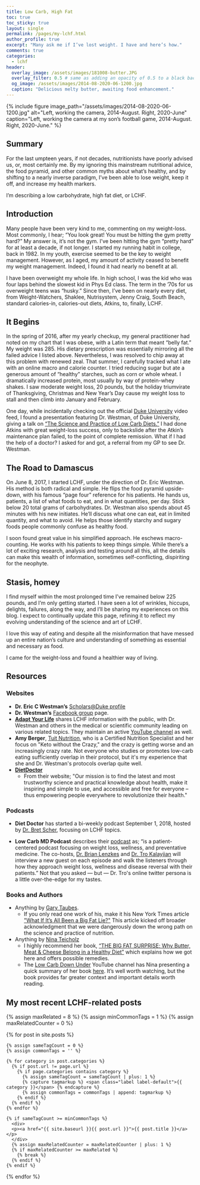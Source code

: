 ```yaml
---
title: Low Carb, High Fat
toc: true
toc_sticky: true
layout: single 
permalink: /pages/my-lchf.html
author_profile: true
excerpt: "Many ask me if I’ve lost weight. I have and here’s how."
comments: true
categories:
  - lchf
header:
  overlay_image: /assets/images/181008-butter.JPG
  overlay_filter: 0.5 # same as adding an opacity of 0.5 to a black background
  og_image: /assets/images/2014-08-2020-06-1200.jpg
  caption: "Delicious melty butter, awaiting food enhancement."
---
```


{% include figure image_path="/assets/images/2014-08-2020-06-1200.jpg" alt="Left, working the camera, 2014-August. Right, 2020-June" caption="Left, working the camera at my son’s football game, 2014-August. Right, 2020-June." %}

## Summary

For the last umpteen years, if not decades, nutritionists have poorly advised us, or, most certainly me. By my ignoring this mainstream nutritional advice, the food pyramid, and other common myths about what’s healthy, and by shifting to a nearly inverse paradigm, I’ve been able to lose weight, keep it off, and increase my health markers. 

I’m describing a low carbohydrate, high fat diet, or LCHF.

## Introduction

Many people have been very kind to me, commenting on my weight-loss. Most commonly, I hear; “You look great! You must be hitting the gym pretty hard?” My answer is, it’s not the gym. I’ve been hitting the gym “pretty hard” for at least a decade, if not longer. I started my running habit in college, back in 1982. In my youth, exercise seemed to be the key to weight management. However, as I aged, my amount of activity ceased to benefit my weight management. Indeed, I found it had nearly no benefit at all.

I have been overweight my whole life. In high school, I was the kid who was four laps behind the slowest kid in Phys Ed class. The term in the ’70s for us overweight teens was “husky.” Since then, I’ve been on nearly every diet, from Weight-Watchers, Shaklee, Nutrisystem, Jenny Craig, South Beach, standard calories-in, calories-out diets, Atkins, to, finally, LCHF. 

## It Begins

In the spring of 2016, after my yearly checkup, my general practitioner had noted on my chart that I was obese, with a Latin term that meant “belly fat.” My weight was 285. His dietary prescription was essentially mirroring all the failed advice I listed above. Nevertheless, I was resolved to chip away at this problem with renewed zeal. That summer, I carefully tracked what I ate with an online macro and calorie counter. I tried reducing sugar but ate a generous amount of “healthy” starches, such as corn or whole wheat. I dramatically increased protein, most usually by way of protein-whey shakes. I saw moderate weight loss, 20 pounds, but the holiday triumvirate of Thanksgiving, Christmas and New Year’s Day cause my weight loss to stall and then climb into January and February.

One day, while incidentally checking out the official [Duke University](https://www.youtube.com/user/Duke "Duke University YouTube video channel") video feed, I found a presentation featuring Dr. Westman, of Duke University, giving a talk on [“The Science and Practice of Low Carb Diets.”](https://www.youtube.com/watch?v=toLvGpk3HLE "Dr. Westman presents on LCHF") I had done Atkins with great weight-loss success, only to backslide after the Atkin’s maintenance plan failed, to the point of complete remission. What if I had the help of a doctor? I asked for and got, a referral from my GP to see Dr. Westman.

## The Road to Damascus

On June 8, 2017, I started LCHF, under the direction of Dr. Eric Westman. His method is both radical and simple. He flips the food pyramid upside-down, with his famous “page four” reference for his patients. He hands us, patients, a list of what foods to eat, and in what quantities, per day. Stick below 20 total grams of carbohydrates. Dr. Westman also spends about 45 minutes with his new initiates. He’ll discuss what one can eat, eat in limited quantity, and what to avoid. He helps those identify starchy and sugary foods people commonly confuse as healthy food.

I soon found great value in his simplified approach. He eschews macro-counting. He works with his patients to keep things simple. While there’s a lot of exciting research, analysis and testing around all this, all the details can make this wealth of information, sometimes self-conflicting, dispiriting for the neophyte.

## Stasis, homey

I find myself within the most prolonged time I’ve remained below 225 pounds, and I’m only getting started. I have seen a lot of wrinkles, hiccups, delights, failures, along the way, and I’ll be sharing my experiences on this blog. I expect to continually update this page, refining it to reflect my evolving understanding of the science and art of LCHF.

I love this way of eating and despite all the misinformation that have messed up an entire nation’s culture and understanding of something as essential and necessary as food.

I came for the weight-loss and found a healthier way of living.

## Resources

### Websites

* **Dr. Eric C Westman’s** [ Scholars@Duke profile ](https://scholars.duke.edu/person/ewestman "Dr. Westman’s Scholars at Duke profile page")
* **Dr. Westman’s** [Facebook group](https://www.facebook.com/groups/DukeLowCarbSupportGroup "Dr. Westman’s facebook group page") page.
* [**Adapt Your Life**](https://www.adaptyourlife.com "Adapt Your Life weblink") shares LCHF information with the public, with Dr. Westman and others in the medical or scientific community leading on various related topics. They maintain an active [YouTube channel](https://www.youtube.com/channel/UCni9TCw0YPwTdu7BYF3j0Eg "Ask Adapt YouTube video channel.") as well.
* **Amy Berger**, [Tuit Nutrition](http://www.tuitnutrition.com "Amy Berger's website"), who is a Certified Nutrition Specialist and her focus on "Keto without the Crazy," and the crazy is getting worse and an increasingly crazy rate. Not everyone who studies or promotes low-carb eating sufficiently overlap in their protocol, but it's my experience that she and Dr. Westman's protocols overlap quite well.
* [**DietDoctor**](https://www.dietdoctor.com "DietDoctor website") 
  * From their website; "Our mission is to find the latest and most trustworthy science and practical knowledge about health, make it inspiring and simple to use, and accessible and free for everyone – thus empowering people everywhere to revolutionize their health."

### Podcasts

* **Diet Doctor** has started a bi-weekly podcast September 1, 2018, hosted by [Dr. Bret Scher](https://www.dietdoctor.com/authors/dr-bret-scher "Dr. Bret Scher’s bio page on DietDoctor.com"), focusing on LCHF topics.  

* **Low Carb MD Podcast** describes their [podcast](http://www.lowcarbmd.com/) as; “is a patient-centered podcast focusing on weight loss, wellness, and preventative medicine. The co-hosts, <a href="https://twitter.com/BrianLenzkes">Dr. Brian Lenzkes</a> and <a href="https://twitter.com/DoctorTro">Dr. Tro Kalayjian</a> will interview a new guest on each episode and walk the listeners through how they approach weight loss, wellness and disease reversal with their patients.” Not that you asked &mdash; but &mdash; Dr. Tro's online twitter persona is a little over-the-edge for my tastes.

### Books and Authors

* Anything by [Gary Taubes](http://garytaubes.com/ "Gary Taubes’ website").
  *  If you only read one work of his, make it his New York Times article ["What If It’s All Been a Big Fat Lie?"](https://www.nytimes.com/2002/07/07/magazine/what-if-it-s-all-been-a-big-fat-lie.html "Gary Taubes’ launching salvo against the standard American diet") This article kicked off broader acknowledgment that we were dangerously down the wrong path on the science and practice of nutrition.
* Anything by [Nina Teicholz](https://ninateicholz.com/ "Nina Teicholz’s website")
  * I highly recommend her book, [“THE BIG FAT SURPRISE; Why Butter, Meat & Cheese Belong in a Healthy Diet”](https://thebigfatsurprise.com/ "website for her Big Fat Surprise book") which explains how we got here and offers possible remedies.
  * The [Low Carb Down Under](https://www.youtube.com/channel/UCcTTiHZtNpiqD2EubIO5HFw "The Low Carb Down Under YouTube Channel") YouTube channel has Nina presenting a quick summary of her book [here](https://www.youtube.com/watch?v=Q2UnOryQiIY "Nina Teicholz presenting on vegetable fats"). It’s well worth watching, but the book provides far greater context and important details worth reading.

## My most recent LCHF-related posts

<div class="relatedPosts">
  
{% assign maxRelated = 8 %}
{% assign minCommonTags =  1 %}
{% assign maxRelatedCounter = 0 %}

{% for post in site.posts %}

    {% assign sameTagCount = 0 %}
    {% assign commonTags = '' %}

    {% for category in post.categories %}
      {% if post.url != page.url %}
        {% if page.categories contains category %}
          {% assign sameTagCount = sameTagCount | plus: 1 %}
          {% capture tagmarkup %} <span class="label label-default">{{ category }}</span> {% endcapture %}
          {% assign commonTags = commonTags | append: tagmarkup %}
        {% endif %}
      {% endif %}
    {% endfor %}

    {% if sameTagCount >= minCommonTags %}
      <div>
      <p><a href="{{ site.baseurl }}{{ post.url }}">{{ post.title }}</a></p>
      </div>
      {% assign maxRelatedCounter = maxRelatedCounter | plus: 1 %}
      {% if maxRelatedCounter >= maxRelated %}
        {% break %}
      {% endif %}
    {% endif %}

  {% endfor %}

</div>
